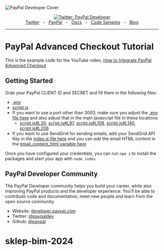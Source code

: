 ![PayPal Developer Cover](https://github.com/paypaldev/.github/blob/main/pp-cover.png)

<div align="center">
  <a href="https://twitter.com/paypaldev" target="_blank">
    <img alt="Twitter: PayPal Developer" src="https://img.shields.io/twitter/follow/paypaldev?style=social" />
  </a>
  <br />
  <a href="https://twitter.com/paypaldev" target="_blank">Twitter</a>
    <span>&nbsp;&nbsp;-&nbsp;&nbsp;</span>
  <a href="https://www.paypal.com/us/home" target="_blank">PayPal</a>
    <span>&nbsp;&nbsp;-&nbsp;&nbsp;</span>
  <a href="https://developer.paypal.com/home" target="_blank">Docs</a>
    <span>&nbsp;&nbsp;-&nbsp;&nbsp;</span>
  <a href="https://github.com/paypaldev" target="_blank">Code Samples</a>
    <span>&nbsp;&nbsp;-&nbsp;&nbsp;</span>
  <a href="https://dev.to/paypaldeveloper" target="_blank">Blog</a>
  <br />
  <hr />
</div>

# PayPal Advanced Checkout Tutorial

This is the example code for the YouTube video, [How to Integrate PayPal Advanced Checkout](https://www.youtube.com/watch?v=pHbeILqVjOk)

## Getting Started

Grab your PayPal CLIENT ID and SECRET and fill them in the following files:

- [.env](https://github.com/rauljr7/ppcp_advanced_acdc_tutorial/blob/main/.env)
- [script.js](https://github.com/rauljr7/ppcp_advanced_acdc_tutorial/blob/main/script.js)
- If you want to use a port other than 3000, make sure you adjust the [.env file here](https://github.com/rauljr7/ppcp_advanced_acdc_tutorial/blob/main/.env#L1) and also adjust that in the main javascript file in these locations:
  - [script.js#L30](https://github.com/rauljr7/ppcp_advanced_acdc_tutorial/blob/main/script.js#L30), [script.js#L97](https://github.com/rauljr7/ppcp_advanced_acdc_tutorial/blob/main/script.js#L97), [script.js#L108](https://github.com/rauljr7/ppcp_advanced_acdc_tutorial/blob/main/script.js#L108), [script.js#L140](https://github.com/rauljr7/ppcp_advanced_acdc_tutorial/blob/main/script.js#L140), [script.js#L206](https://github.com/rauljr7/ppcp_advanced_acdc_tutorial/blob/main/script.js#L206)
- If you want to use SendGrid for sending emails, add your SendGrid API Key in the [index.js file here](https://github.com/rauljr7/ppcp_advanced_acdc_tutorial/blob/main/index.js#L160) and you can edit the email HTML content in the [email_content_html variable here](https://github.com/rauljr7/ppcp_advanced_acdc_tutorial/blob/main/index.js#L161)

Once you have configured your credentials, you can run `npm i` to install the packages and start your app with `node index`

## PayPal Developer Community

The PayPal Developer community helps you build your career, while also improving PayPal products and the developer experience. You’ll be able to contribute code and documentation, meet new people and learn from the open source community.

- Website: [developer.paypal.com](https://developer.paypal.com)
- Twitter: [@paypaldev](https://twitter.com/paypaldev)
- Github: [@paypal](https://github.com/paypal)
# sklep-bim-2024
